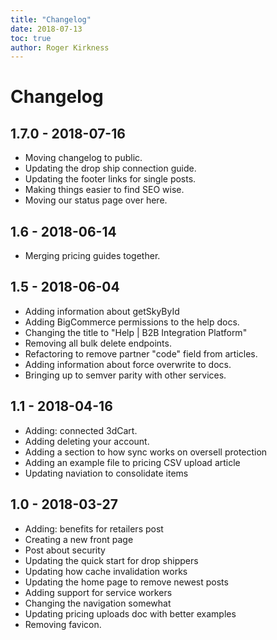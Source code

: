 ```yaml
---
title: "Changelog"
date: 2018-07-13
toc: true
author: Roger Kirkness
---
```

# Changelog

## 1.7.0 - 2018-07-16

* Moving changelog to public.
* Updating the drop ship connection guide.
* Updating the footer links for single posts.
* Making things easier to find SEO wise.
* Moving our status page over here.

## 1.6 - 2018-06-14

* Merging pricing guides together.

## 1.5 - 2018-06-04

* Adding information about getSkyById
* Adding BigCommerce permissions to the help docs.
* Changing the title to "Help | B2B Integration Platform"
* Removing all bulk delete endpoints.
* Refactoring to remove partner "code" field from articles.
* Adding information about force overwrite to docs.
* Bringing up to semver parity with other services.

## 1.1 - 2018-04-16

* Adding: connected 3dCart.
* Adding deleting your account.
* Adding a section to how sync works on oversell protection
* Adding an example file to pricing CSV upload article
* Updating naviation to consolidate items

## 1.0 - 2018-03-27

* Adding: benefits for retailers post
* Creating a new front page
* Post about security
* Updating the quick start for drop shippers
* Updating how cache invalidation works
* Updating the home page to remove newest posts
* Adding support for service workers
* Changing the navigation somewhat
* Updating pricing uploads doc with better examples
* Removing favicon.